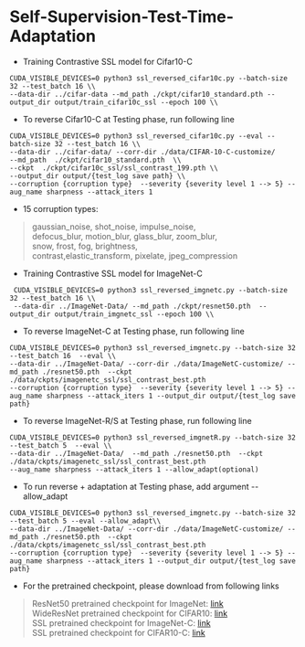 # Self-Supervision-Test-Time-Adaptation

- Training Contrastive SSL model for Cifar10-C

```
CUDA_VISIBLE_DEVICES=0 python3 ssl_reversed_cifar10c.py --batch-size 32 --test_batch 16 \\
--data-dir ../cifar-data --md_path ./ckpt/cifar10_standard.pth --output_dir output/train_cifar10c_ssl --epoch 100 \\
```

- To reverse Cifar10-C at Testing phase, run following line

```
CUDA_VISIBLE_DEVICES=0 python3 ssl_reversed_cifar10c.py --eval --batch-size 32 --test_batch 16 \\
--data-dir ../cifar-data/ --corr-dir ./data/CIFAR-10-C-customize/ 
--md_path  ./ckpt/cifar10_standard.pth  \\
--ckpt  ./ckpt/cifar10c_ssl/ssl_contrast_199.pth \\ 
--output_dir output/{test_log save path} \\
--corruption {corruption type}  --severity {severity level 1 --> 5} --aug_name sharpness --attack_iters 1 
```
 
 - 15 corruption types:  
 > gaussian_noise, shot_noise, impulse_noise,  
 > defocus_blur, motion_blur, glass_blur, zoom_blur,  
 > snow, frost, fog, brightness,  
 > contrast,elastic_transform, pixelate, jpeg_compression


- Training Contrastive SSL model for ImageNet-C
```
 CUDA_VISIBLE_DEVICES=0 python3 ssl_reversed_imgnetc.py --batch-size 32 --test_batch 16 \\
 --data-dir ../ImageNet-Data/ --md_path ./ckpt/resnet50.pth  --output_dir output/train_imgnetc_ssl --epoch 100 \\
```

- To reverse ImageNet-C at Testing phase, run following line
```
CUDA_VISIBLE_DEVICES=0 python3 ssl_reversed_imgnetc.py --batch-size 32 --test_batch 16  --eval \\
--data-dir ../ImageNet-Data/ --corr-dir ./data/ImageNetC-customize/ --md_path ./resnet50.pth  --ckpt ./data/ckpts/imagenetc_ssl/ssl_contrast_best.pth  
--corruption {corruption type}  --severity {severity level 1 --> 5} --aug_name sharpness --attack_iters 1 --output_dir output/{test_log save path}
```

- To reverse ImageNet-R/S at Testing phase, run following line
```
CUDA_VISIBLE_DEVICES=0 python3 ssl_reversed_imgnetR.py --batch-size 32 --test_batch 5  --eval \\
--data-dir ../ImageNet-Data/  --md_path ./resnet50.pth  --ckpt ./data/ckpts/imagenetc_ssl/ssl_contrast_best.pth  
--aug_name sharpness --attack_iters 1 --allow_adapt(optional)
```

- To run reverse + adaptation at Testing phase, add argument --allow_adapt
```
CUDA_VISIBLE_DEVICES=0 python3 ssl_reversed_imgnetc.py --batch-size 32 --test_batch 5 --eval --allow_adapt\\
--data-dir ../ImageNet-Data/ --corr-dir ./data/ImageNetC-customize/ --md_path ./resnet50.pth  --ckpt ./data/ckpts/imagenetc_ssl/ssl_contrast_best.pth  
--corruption {corruption type}  --severity {severity level 1 --> 5} --aug_name sharpness --attack_iters 1 --output_dir output/{test_log save path}
```

- For the pretrained checkpoint, please download from following links
> ResNet50 pretrained checkpoint for ImageNet: [link](https://drive.google.com/file/d/1tDW8-HCltiI_ECQgRDb-piXHweZdFt9B/view?usp=sharing) </br>
> WideResNet pretrained checkpoint for CIFAR10: [link](https://drive.google.com/file/d/1Hg0Z8IbQCFFBo3FCnEfHF1xP-2P5ZhUf/view?usp=sharing) </br>
> SSL pretrained checkpoint for ImageNet-C: [link](https://drive.google.com/file/d/15jnhtNQVlobrQraJA38KTXUR7nLCfuVq/view?usp=sharing) </br>
> SSL pretrained checkpoint for CIFAR10-C: [link](https://drive.google.com/file/d/1c2rdlZdlI6w1SWvCtxq0w_bnK3-dwTtX/view?usp=sharing) </br>
